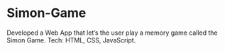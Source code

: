 # Simon-Game
Developed a Web App that let’s the user play a memory game called the Simon Game. 
Tech: HTML, CSS, JavaScript.
